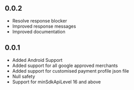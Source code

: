 ## 0.0.2
* Resolve response blocker
* Improved response messages
* Improved documentation


## 0.0.1
* Added Android Support
* Added support for all google approved merchants
* Added support for customised payment profile json file
* Null safety
* Support for minSdkApiLevel 16 and above
